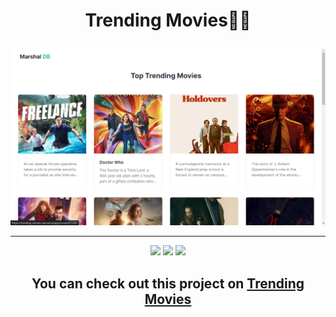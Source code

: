 # <p align="center">Trending Movies🌟🍿</p>

<img src="public/Screenshot (37).png"/>
<hr/>

<section width="100%" display="flex" align="center" justify-content="center" gap="2rem">

<img src="https://img.shields.io/badge/Next_js-666?style=for-the-badge&logo=next.js&logoColor=white%22"/>
<img src="https://img.shields.io/badge/Tailwind_CSS-38B2AC?style=for-the-badge&logo=tailwind-css&logoColor=white"/>
<img src="https://img.shields.io/badge/Vite-B73BFE?style=for-the-badge&logo=vite&logoColor=FFD62E"/>
</section>

## <p align="center">You can check out this project on [Trending Movies](https://kalabeekala.iran.liara.run/)</p>




